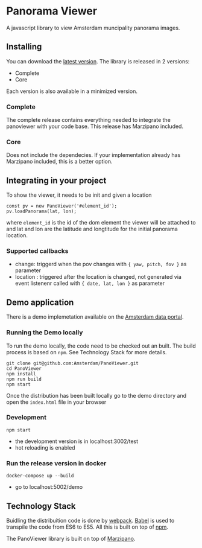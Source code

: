 # Panorama Viewer

A javascript library to view Amsterdam muncipality panorama images.

## Installing

You can download the [latest version](https://panoviewer.data.amsterdam.nl/dist/panoviewer.js). The library is released in 2 versions:
- Complete
- Core

Each version is also available in a minimized version.

### Complete
The complete release contains everything needed to integrate the panoviewer with your code base. This release has Marzipano included.

### Core
Does not include the dependecies. If your implementation already has Marzipano included, this is a better option.

## Integrating in your project
To show the viewer, it needs to be init and given a location

	const pv = new PanoViewer('#element_id');
	pv.loadPanorama(lat, lon);

where `element_id` is the id of the dom element the viewer will be attached to and lat and lon are the latitude and longtitude for the initial panorama location.

### Supported callbacks

- change: triggerd when the pov changes with `{ yaw, pitch, fov }` as parameter
- location : triggered after the location is changed,
  not generated via event listenenr
  called with `{ date, lat, lon }` as parameter

## Demo application
There is a demo implemetation available on the [Amsterdam data portal](https://panoviewer.data.amsterdam.nl).

### Running the Demo locally
To run the demo locally, the code need to be checked out an built. The build process is based on `npm`. See Technology Stack for more details.

	git clone git@github.com:Amsterdam/PanoViewer.git
	cd PanoViewer
	npm install
	npm run build
	npm start

Once the distribution has been built locally go to the demo directory and open the `index.html` file in your browser

### Development

	npm start

* the development version is in localhost:3002/test
* hot reloading is enabled

### Run the release version in docker
	docker-compose up --build
* go to localhost:5002/demo


## Technology Stack
Buidling the distribuition code is done by [webpack](webpack.js.org). [Babel](https://babeljs.io) is used to transpile the code from ES6 to ES5. All this is built on top of [npm](https://www.npmjs.com).

The PanoViewer library is built on top of [Marzipano](http://www.marzipano.net).

